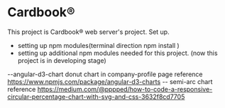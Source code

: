 # Cardbook®

This project is Cardbook® web server's project.
Set up.
   -  setting up npm modules(terminal direction   npm install )
   -  setting up additional npm modules needed for this project.
   (now this project is in developing stage)


--angular-d3-chart 
   donut chart in company-profile page 
   reference https://www.npmjs.com/package/angular-d3-charts
-- semi-arc chart
   reference https://medium.com/@pppped/how-to-code-a-responsive-circular-percentage-chart-with-svg-and-css-3632f8cd7705